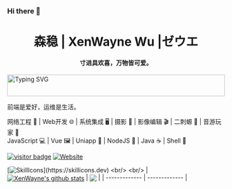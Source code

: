 ### Hi there 👋

<h1 align="center">森稳 | XenWayne Wu |ゼウエ </h1>
<h4 align="center">寸进具欢喜，万物皆可爱。</h4>
<a href="https://xenwayne.top/" target="_blank">
    <img style="width: 100%;height:50px;" src="https://readme-typing-svg.herokuapp.com/?lines=console.log(%22Hello%2C%20World!%22);Hello,World!&center=true&size=27" alt="Typing SVG">
</a>
  
前端是爱好，运维是生活。  

网络工程 🔌 | Web开发 🌐 | 系统集成 🖥️ |  摄影 📸 | 影像编辑 🎬 | 二刺螈 💫 |  音游玩家 🎵  
JavaScript 💻 | Vue 🖼️ | Uniapp 📱 | NodeJS 🚀 | Java ☕ | Shell 🐚

[![visitor badge](https://visitor-badge.imlete.cn/?id=github.XenWayne&type=pv&style=for-the-badge&color=%2339C5BB)](https://visitor-badge.imlete.cn/)
[![Website](https://img.shields.io/website?url=https%3A%2F%2Fxenwayne.top&up_color=%2339C5BB&style=for-the-badge&label=xenwayne.top)](https://xenwayne.top)


  
[![SkillIcons](https://skillicons.dev/icons?i=js,html,css,jquery,bootstrap,nodejs,vue,vite,ts,pnpm,md,nginx,mongodb,mysql,ubuntu,arch,debian,linux,windows,docker,php,java,c,ps,pr,au,ai,vscode,idea,cloudflare,github,git,)](https://skillicons.dev)
<br/>
<br/>
| <a href="https://github.com/anuraghazra/github-readme-stats"><img align="center" src="https://github-readme-stats.vercel.app/api?username=XenWayne&show_icons=true&include_all_commits=true&theme=vue&hide_border=true" alt="XenWayne's github stats" /></a> | <a href="https://github.com/anuraghazra/github-readme-stats"><img align="center" src="https://github-readme-stats.vercel.app/api/top-langs/?username=XenWayne&layout=compact&theme=vue&hide_border=true" /></a> |
| ------------- | ------------- |

<!--
**XenWayne/XenWayne** is a ✨ _special_ ✨ repository because its `README.md` (this file) appears on your GitHub profile.

Here are some ideas to get you started:

- 🔭 I’m currently working on ...
- 🌱 I’m currently learning ...
- 👯 I’m looking to collaborate on ...
- 🤔 I’m looking for help with ...
- 💬 Ask me about ...
- 📫 How to reach me: ...
- 😄 Pronouns: ...
- ⚡ Fun fact: ...
-->
